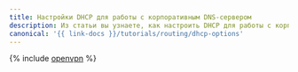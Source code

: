 ```yaml
---
title: Настройки DHCP для работы с корпоративным DNS-сервером
description: Из статьи вы узнаете, как настроить DHCP для работы с корпоративным DNS-сервером.
canonical: '{{ link-docs }}/tutorials/routing/dhcp-options'
---
```


{% include [openvpn](../../_tutorials/infrastructure/dhcp-options.md) %}